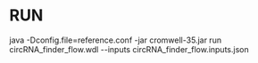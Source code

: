 # RUN
java -Dconfig.file=reference.conf -jar cromwell-35.jar run circRNA_finder_flow.wdl --inputs circRNA_finder_flow.inputs.json

